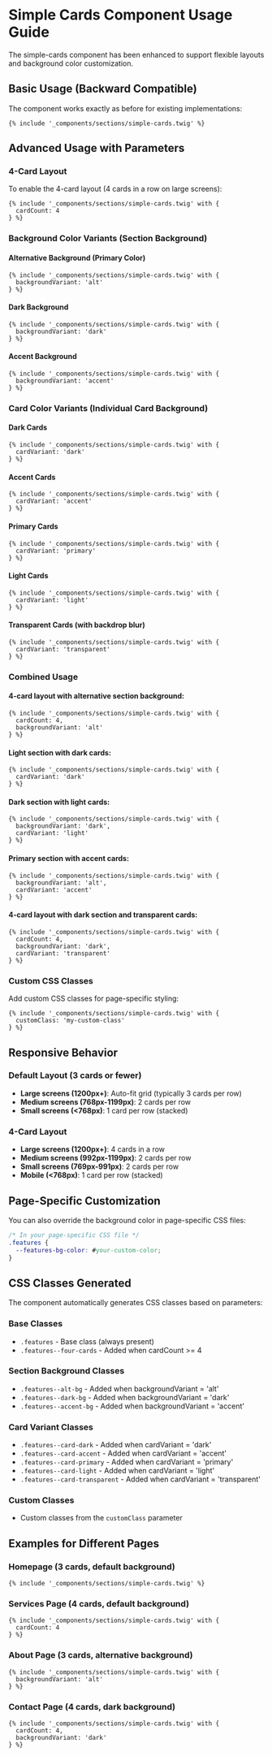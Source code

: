 # Simple Cards Component Usage Guide

The simple-cards component has been enhanced to support flexible layouts and background color customization.

## Basic Usage (Backward Compatible)

The component works exactly as before for existing implementations:

```twig
{% include '_components/sections/simple-cards.twig' %}
```

## Advanced Usage with Parameters

### 4-Card Layout

To enable the 4-card layout (4 cards in a row on large screens):

```twig
{% include '_components/sections/simple-cards.twig' with {
  cardCount: 4
} %}
```

### Background Color Variants (Section Background)

#### Alternative Background (Primary Color)
```twig
{% include '_components/sections/simple-cards.twig' with {
  backgroundVariant: 'alt'
} %}
```

#### Dark Background
```twig
{% include '_components/sections/simple-cards.twig' with {
  backgroundVariant: 'dark'
} %}
```

#### Accent Background
```twig
{% include '_components/sections/simple-cards.twig' with {
  backgroundVariant: 'accent'
} %}
```

### Card Color Variants (Individual Card Background)

#### Dark Cards
```twig
{% include '_components/sections/simple-cards.twig' with {
  cardVariant: 'dark'
} %}
```

#### Accent Cards
```twig
{% include '_components/sections/simple-cards.twig' with {
  cardVariant: 'accent'
} %}
```

#### Primary Cards
```twig
{% include '_components/sections/simple-cards.twig' with {
  cardVariant: 'primary'
} %}
```

#### Light Cards
```twig
{% include '_components/sections/simple-cards.twig' with {
  cardVariant: 'light'
} %}
```

#### Transparent Cards (with backdrop blur)
```twig
{% include '_components/sections/simple-cards.twig' with {
  cardVariant: 'transparent'
} %}
```

### Combined Usage

#### 4-card layout with alternative section background:
```twig
{% include '_components/sections/simple-cards.twig' with {
  cardCount: 4,
  backgroundVariant: 'alt'
} %}
```

#### Light section with dark cards:
```twig
{% include '_components/sections/simple-cards.twig' with {
  cardVariant: 'dark'
} %}
```

#### Dark section with light cards:
```twig
{% include '_components/sections/simple-cards.twig' with {
  backgroundVariant: 'dark',
  cardVariant: 'light'
} %}
```

#### Primary section with accent cards:
```twig
{% include '_components/sections/simple-cards.twig' with {
  backgroundVariant: 'alt',
  cardVariant: 'accent'
} %}
```

#### 4-card layout with dark section and transparent cards:
```twig
{% include '_components/sections/simple-cards.twig' with {
  cardCount: 4,
  backgroundVariant: 'dark',
  cardVariant: 'transparent'
} %}
```

### Custom CSS Classes

Add custom CSS classes for page-specific styling:

```twig
{% include '_components/sections/simple-cards.twig' with {
  customClass: 'my-custom-class'
} %}
```

## Responsive Behavior

### Default Layout (3 cards or fewer)
- **Large screens (1200px+)**: Auto-fit grid (typically 3 cards per row)
- **Medium screens (768px-1199px)**: 2 cards per row
- **Small screens (<768px)**: 1 card per row (stacked)

### 4-Card Layout
- **Large screens (1200px+)**: 4 cards in a row
- **Medium screens (992px-1199px)**: 2 cards per row
- **Small screens (769px-991px)**: 2 cards per row
- **Mobile (<768px)**: 1 card per row (stacked)

## Page-Specific Customization

You can also override the background color in page-specific CSS files:

```css
/* In your page-specific CSS file */
.features {
  --features-bg-color: #your-custom-color;
}
```

## CSS Classes Generated

The component automatically generates CSS classes based on parameters:

### Base Classes
- `.features` - Base class (always present)
- `.features--four-cards` - Added when cardCount >= 4

### Section Background Classes
- `.features--alt-bg` - Added when backgroundVariant = 'alt'
- `.features--dark-bg` - Added when backgroundVariant = 'dark'
- `.features--accent-bg` - Added when backgroundVariant = 'accent'

### Card Variant Classes
- `.features--card-dark` - Added when cardVariant = 'dark'
- `.features--card-accent` - Added when cardVariant = 'accent'
- `.features--card-primary` - Added when cardVariant = 'primary'
- `.features--card-light` - Added when cardVariant = 'light'
- `.features--card-transparent` - Added when cardVariant = 'transparent'

### Custom Classes
- Custom classes from the `customClass` parameter

## Examples for Different Pages

### Homepage (3 cards, default background)
```twig
{% include '_components/sections/simple-cards.twig' %}
```

### Services Page (4 cards, default background)
```twig
{% include '_components/sections/simple-cards.twig' with {
  cardCount: 4
} %}
```

### About Page (3 cards, alternative background)
```twig
{% include '_components/sections/simple-cards.twig' with {
  backgroundVariant: 'alt'
} %}
```

### Contact Page (4 cards, dark background)
```twig
{% include '_components/sections/simple-cards.twig' with {
  cardCount: 4,
  backgroundVariant: 'dark'
} %}
